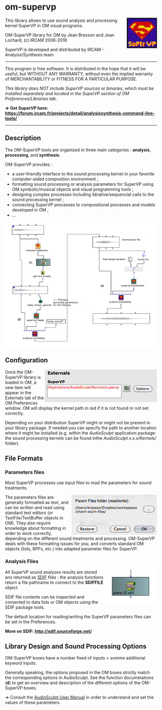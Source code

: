 # om-supervp

<img src="resources/pict/supervp.png" align=right>

This library allows to use sound analysis and processing kernel SuperVP in OM visual programs.

OM-SuperVP library for OM by Jean Bresson and Jean Lochard, (c) IRCAM 2006-2018

SuperVP is developed and distributed by IRCAM - Analysis/Synthesis team

*************
This program is free software. It is distributed in the hope that it will be useful, but WITHOUT ANY WARRANTY, without even the implied warranty of MERCHANTABILITY or FITNESS FOR A PARTICULAR PURPOSE. 

_This library does NOT include SuperVP sources or binaries, which must be installed separately and located in the SuperVP section of OM Preferences/Libraries tab._


**=> Get SuperVP here: https://forum.ircam.fr/projects/detail/analysissynthesis-command-line-tools/**    


*************

## Description

The OM-SuperVP tools are organized in three main categories : **analysis**, **processing**, and **synthesis**.

OM-SuperVP provides :

- a user-friendly interface to the sound processing kernel in your favorite computer-aided composition environment ;
- formatting sound processing or analysis parameters for SuperVP using OM symbolic/musical objects and visual programming tools ;
- designing complex processes including itérative/sequencial calls to the sound processing kernel ;
- connecting SuperVP processes to compositional processes and models developed in OM ;
- ...


<img src="./docs/images/om-supervp.png">

## Configuration

<img src="./docs/images/supervp-prefpath.png" align="right">

Once the OM-SuperVP library is loaded in OM, a new item will appear in the Externals tab of the OM Preferences window. OM will display the kernel path in red if it is not found or not set correctly.

Depending on your distribution SuperVP might or might not be present in your library package. 
If needed you can specify the path to another location where it might be installed (e.g. within the _AudioSculpt_ application package: the sound processing kernels can be found inthe _AudioSculpt x.x.x/Kernels/_ folder).


## File Formats

### Parameters files

Most SuperVP processes use input files to read the parameters for sound treatments.

<img src="./docs/images/supervp-prefwin.png" align="right">

The parameters files are generally formatted as text, and can be written and read using standard text editors (or TextFile/TextBuffer objects in OM). They also require knowledge about formatting in order to work correctly, depending on the different sound treatments and processing. OM-SuperVP deals with these formatting issues for you, and converts standard OM objects (lists, BPFs, etc.) into adapted parameter files for SuperVP.

### Analysis Files

<img src="./docs/images/sdiffile.png" align="right">

All SuperVP sound analyses results are stored ans returned as [SDIF](http://sdif.sourceforge.net/) files : the analysis functions return a file pathname to connect to the **SDIFFILE** object.

SDIF file contents can be inspected and converted to data lists or OM objects using the SDIF package tools.

The default location for reading/writing the SuperVP parameters files can be set in the Preferences.

**More on SDIF: http://sdif.sourceforge.net/**

## Library Design and Sound Processing Options

OM-SuperVP boxes have a number fixed of inputs + somme additional _keyword_ inputs.

Generally speaking, the options proposed in the OM boxes strictly match the corresponding options in AudioSculpt. See the function documetations (**d**) to get an overview and description of the different options of the OM-SuperVP boxes.

=> Consult the [AudioSculpt User Manual](http://support.ircam.fr/docs/AudioSculpt/3.0/) in order to understand and set the values of these parameters. 
